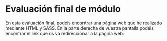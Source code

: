 

# Evaluación final de módulo

En esta evaluación final, podéis encontrar una página web que he realizado mediante HTML y SASS.
En la parte derecha de vuestra pantalla podéis encontrar el link que os va redireccionar a la página web.
